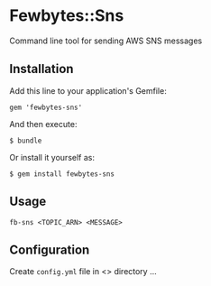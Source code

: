 # Fewbytes::Sns

Command line tool for sending AWS SNS messages 

## Installation

Add this line to your application's Gemfile:

    gem 'fewbytes-sns'

And then execute:

    $ bundle

Or install it yourself as:

    $ gem install fewbytes-sns

## Usage

    fb-sns <TOPIC_ARN> <MESSAGE>

## Configuration

Create `config.yml` file in <> directory ...

